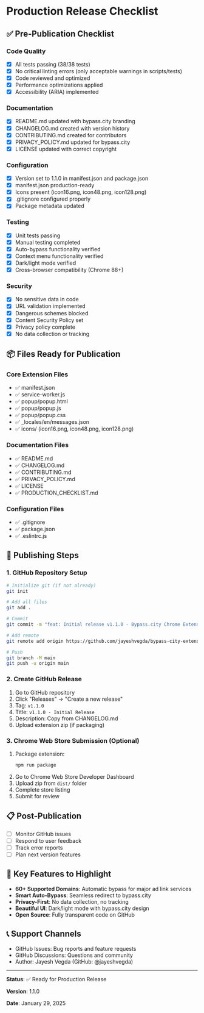 # Production Release Checklist

## ✅ Pre-Publication Checklist

### Code Quality
- [x] All tests passing (38/38 tests)
- [x] No critical linting errors (only acceptable warnings in scripts/tests)
- [x] Code reviewed and optimized
- [x] Performance optimizations applied
- [x] Accessibility (ARIA) implemented

### Documentation
- [x] README.md updated with bypass.city branding
- [x] CHANGELOG.md created with version history
- [x] CONTRIBUTING.md created for contributors
- [x] PRIVACY_POLICY.md updated for bypass.city
- [x] LICENSE updated with correct copyright

### Configuration
- [x] Version set to 1.1.0 in manifest.json and package.json
- [x] manifest.json production-ready
- [x] Icons present (icon16.png, icon48.png, icon128.png)
- [x] .gitignore configured properly
- [x] Package metadata updated

### Testing
- [x] Unit tests passing
- [x] Manual testing completed
- [x] Auto-bypass functionality verified
- [x] Context menu functionality verified
- [x] Dark/light mode verified
- [x] Cross-browser compatibility (Chrome 88+)

### Security
- [x] No sensitive data in code
- [x] URL validation implemented
- [x] Dangerous schemes blocked
- [x] Content Security Policy set
- [x] Privacy policy complete
- [x] No data collection or tracking

## 📦 Files Ready for Publication

### Core Extension Files
- ✅ manifest.json
- ✅ service-worker.js
- ✅ popup/popup.html
- ✅ popup/popup.js
- ✅ popup/popup.css
- ✅ _locales/en/messages.json
- ✅ icons/ (icon16.png, icon48.png, icon128.png)

### Documentation Files
- ✅ README.md
- ✅ CHANGELOG.md
- ✅ CONTRIBUTING.md
- ✅ PRIVACY_POLICY.md
- ✅ LICENSE
- ✅ PRODUCTION_CHECKLIST.md

### Configuration Files
- ✅ .gitignore
- ✅ package.json
- ✅ .eslintrc.js

## 🚀 Publishing Steps

### 1. GitHub Repository Setup
```bash
# Initialize git (if not already)
git init

# Add all files
git add .

# Commit
git commit -m "feat: Initial release v1.1.0 - Bypass.city Chrome Extension"

# Add remote
git remote add origin https://github.com/jayeshvegda/bypass-city-extension.git

# Push
git branch -M main
git push -u origin main
```

### 2. Create GitHub Release
1. Go to GitHub repository
2. Click "Releases" → "Create a new release"
3. Tag: `v1.1.0`
4. Title: `v1.1.0 - Initial Release`
5. Description: Copy from CHANGELOG.md
6. Upload extension zip (if packaging)

### 3. Chrome Web Store Submission (Optional)
1. Package extension:
   ```bash
   npm run package
   ```
2. Go to Chrome Web Store Developer Dashboard
3. Upload zip from `dist/` folder
4. Complete store listing
5. Submit for review

## 📋 Post-Publication

- [ ] Monitor GitHub issues
- [ ] Respond to user feedback
- [ ] Track error reports
- [ ] Plan next version features

## 🎯 Key Features to Highlight

- **60+ Supported Domains**: Automatic bypass for major ad link services
- **Smart Auto-Bypass**: Seamless redirect to bypass.city
- **Privacy-First**: No data collection, no tracking
- **Beautiful UI**: Dark/light mode with bypass.city design
- **Open Source**: Fully transparent code on GitHub

## 📞 Support Channels

- GitHub Issues: Bug reports and feature requests
- GitHub Discussions: Questions and community
- Author: Jayesh Vegda (GitHub: @jayeshvegda)

---

**Status**: ✅ Ready for Production Release

**Version**: 1.1.0

**Date**: January 29, 2025

